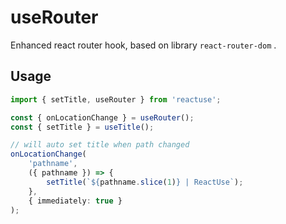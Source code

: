 # useRouter

Enhanced react router hook, based on library `react-router-dom` .

## Usage

```ts
import { setTitle, useRouter } from 'reactuse';

const { onLocationChange } = useRouter();
const { setTitle } = useTitle();

// will auto set title when path changed
onLocationChange(
    'pathname',
    ({ pathname }) => {
        setTitle(`${pathname.slice(1)} | ReactUse`);
    },
    { immediately: true }
);
```
